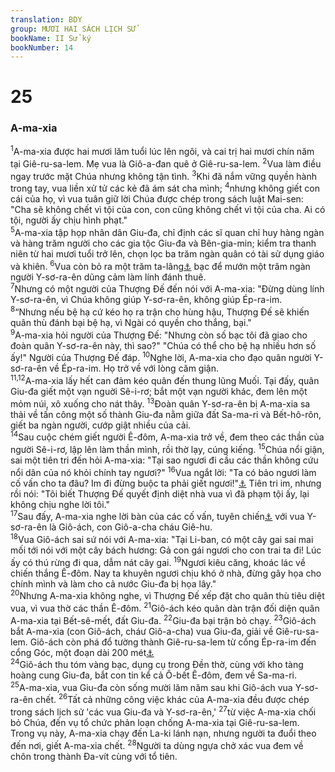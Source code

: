 ```yaml
---
translation: BDY
group: MƯƠI HAI SÁCH LỊCH SỬ
bookName: II Sử ký 
bookNumber: 14
---
```


<div class="title"><h1>25</h1><h3>A-ma-xia</h3></div>
<span class="verse 2su_25_1"><sup>1</sup>A-ma-xia được hai mươi lăm tuổi lúc lên ngôi, và cai trị hai mươi chín năm tại Giê-ru-sa-lem. Mẹ vua là Giô-a-đan quê ở Giê-ru-sa-lem. </span>
<span class="verse 2su_25_2"><sup>2</sup>Vua làm điều ngay trước mặt Chúa nhưng không tận tình. </span>
<span class="verse 2su_25_3"><sup>3</sup>Khi đã nắm vững quyền hành trong tay, vua liền xử tử các kẻ đã ám sát cha mình; </span>
<span class="verse 2su_25_4"><sup>4</sup>nhưng không giết con cái của họ, vì vua tuân giữ lời Chúa được chép trong sách luật Mai-sen: &#34;Cha sẽ không chết vì tội của con, con cũng không chết vì tội của cha. Ai có tội, người ấy chịu hình phạt.&#34;<br/></span>
<span class="verse 2su_25_5"><sup>5</sup>A-ma-xia tập họp nhân dân Giu-đa, chỉ định các sĩ quan chỉ huy hàng ngàn và hàng trăm người cho các gia tộc Giu-đa và Bên-gia-min; kiểm tra thanh niên từ hai mươi tuổi trở lên, chọn lọc ba trăm ngàn quân có tài sử dụng giáo và khiên. </span>
<span class="verse 2su_25_6"><sup>6</sup>Vua còn bỏ ra một trăm ta-lâng<a href="#" data-toggle="tooltip" data-placement="bottom" title="Nt talents">⚓</a> bạc để mướn một trăm ngàn người Y-sơ-ra-ên dũng cảm làm lính đánh thuê.<br/></span>
<span class="verse 2su_25_7"><sup>7</sup>Nhưng có một người của Thượng Đế đến nói với A-ma-xia: &#34;Đừng dùng lính Y-sơ-ra-ên, vì Chúa không giúp Y-sơ-ra-ên, không giúp Ép-ra-im.<br/></span>
<span class="verse 2su_25_8"><sup>8</sup>“Nhưng nếu bệ hạ cứ kéo họ ra trận cho hùng hậu, Thượng Đế sẽ khiến quân thù đánh bại bệ hạ, vì Ngài có quyền cho thắng, bại.&#34;<br/></span>
<span class="verse 2su_25_9"><sup>9</sup>A-ma-xia hỏi người của Thượng Đế: &#34;Nhưng còn số bạc tôi đã giao cho đoàn quân Y-sơ-ra-ên này, thì sao?&#34; &#34;Chúa có thể cho bệ hạ nhiều hơn số ấy!&#34; Người của Thượng Đế đáp. </span>
<span class="verse 2su_25_10"><sup>10</sup>Nghe lời, A-ma-xia cho đạo quân người Y-sơ-ra-ên về Ép-ra-im. Họ trở về với lòng căm giận.<br/></span>
<span class="verse 2su_25_11 2su_25_12"><sup>11,12</sup>A-ma-xia lấy hết can đảm kéo quân đến thung lũng Muối. Tại đấy, quân Giu-đa giết một vạn nguời Sê-i-rơ; bắt một vạn người khác, đem lên một mỏm núi, xô xuống cho nát thây. </span>
<span class="verse 2su_25_13"><sup>13</sup>Đoàn quân Y-sơ-ra-ên bị A-ma-xia sa thải về tấn công một số thành Giu-đa nằm giữa đất Sa-ma-ri và Bết-hô-rôn, giết ba ngàn người, cướp giật nhiều của cải.<br/></span>
<span class="verse 2su_25_14"><sup>14</sup>Sau cuộc chém giết người Ê-đôm, A-ma-xia trở về, đem theo các thần của người Sê-i-rơ, lập lên làm thần mình, rồi thờ lạy, cúng kiếng. </span>
<span class="verse 2su_25_15"><sup>15</sup>Chúa nổi giận, sai một tiên tri đến hỏi A-ma-xia: &#34;Tại sao ngươi đi cầu các thần không cứu nổi dân của nó khỏi chính tay ngươi?&#34; </span>
<span class="verse 2su_25_16"><sup>16</sup>Vua ngắt lời: &#34;Ta có bảo ngươi làm cố vấn cho ta đâu? Im đi đừng buộc ta phải giết ngươi!&#34;<a href="#" data-toggle="tooltip" data-placement="bottom" title="Nt tại sao ngươi phải bị xử tử?">⚓</a> Tiên tri im, nhưng rồi nói: &#34;Tôi biết Thượng Đế quyết định diệt nhà vua vì đã phạm tội ấy, lại không chịu nghe lời tôi.&#34;<br/></span>
<span class="verse 2su_25_17"><sup>17</sup>Sau đấy, A-ma-xia nghe lời bàn của các cố vấn, tuyên chiến<a href="#" data-toggle="tooltip" data-placement="bottom" title="Nt sai sứ nói với Giô-ách: &#39;Nào, chúng ta thử nhìn thẳng vào mặt nhau!&#39;">⚓</a> với vua Y-sơ-ra-ên là Giô-ách, con Giô-a-cha cháu Giê-hu.<br/></span>
<span class="verse 2su_25_18"><sup>18</sup>Vua Giô-ách sai sứ nói với A-ma-xia: &#34;Tại Li-ban, có một cây gai sai mai mối tới nói với một cây bách hương: Gả con gái ngươi cho con trai ta đi! Lúc ấy có thú rừng đi qua, dẫm nát cây gai. </span>
<span class="verse 2su_25_19"><sup>19</sup>Ngươi kiêu căng, khoác lác về chiến thắng Ê-đôm. Nay ta khuyên ngươi chịu khó ở nhà, đừng gây họa cho chính mình và làm cho cả nước Giu-đa bị họa lây.&#34;<br/></span>
<span class="verse 2su_25_20"><sup>20</sup>Nhưng A-ma-xia không nghe, vì Thượng Đế xếp đặt cho quân thù tiêu diệt vua, vì vua thờ các thần Ê-đôm. </span>
<span class="verse 2su_25_21"><sup>21</sup>Giô-ách kéo quân dàn trận đối diện quân A-ma-xia tại Bết-sê-mết, đất Giu-đa. </span>
<span class="verse 2su_25_22"><sup>22</sup>Giu-đa bại trận bỏ chạy. </span>
<span class="verse 2su_25_23"><sup>23</sup>Giô-ách bắt A-ma-xia (con Giô-ách, cháư Giô-a-cha) vua Giu-đa, giải về Giê-ru-sa-lem. Giô-ách còn phá đổ tường thành Giê-ru-sa-lem từ cổng Ép-ra-im đến cổng Góc, một đoạn dài 200 mét<a href="#" data-toggle="tooltip" data-placement="bottom" title="Nt 400 cubits">⚓</a><br/></span>
<span class="verse 2su_25_24"><sup>24</sup>Giô-ách thu tóm vàng bạc, dụng cụ trong Đền thờ, cùng với kho tàng hoàng cung Giu-đa, bắt con tin kể cả Ô-bết Ê-đôm, đem về Sa-ma-ri.<br/></span>
<span class="verse 2su_25_25"><sup>25</sup>A-ma-xia, vua Giu-đa còn sống mười lăm năm sau khi Giô-ách vua Y-sơ-ra-ên chết. </span>
<span class="verse 2su_25_26"><sup>26</sup>Tất cả những công việc khác của A-ma-xia đều được chép trong sách lịch sử &#39;các vua Giu-đa và Y-sơ-ra-ên,&#39; </span>
<span class="verse 2su_25_27"><sup>27</sup>từ việc A-ma-xia chối bỏ Chúa, đến vụ tổ chức phản loạn chống A-ma-xia tại Giê-ru-sa-lem. Trong vụ này, A-ma-xia chạy đến La-ki lánh nạn, nhưng người ta đuổi theo đến nơi, giết A-ma-xia chết. </span>
<span class="verse 2su_25_28"><sup>28</sup>Người ta dùng ngựa chở xác vua đem về chôn trong thành Đa-vít cùng với tổ tiên.</span>
